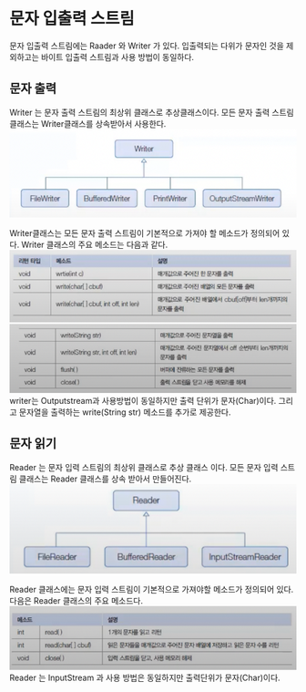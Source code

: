 # 문자 입출력 스트림
문자 입출력 스트림에는 Raader 와 Writer 가 있다. 입출력되는 다위가 문자인 것을 제외하고는 바이트 입출력 스트림과 사용 방법이 동일하다.

## 문자 출력
 Writer 는 문자 출력 스트림의 최상위 클래스로 추상클래스이다. 모든 문자 출력 스트림 클래스는 Writer클래스를 상속받아서 사용한다.
 ![img.png](img.png)
 
Writer클래스는 모든 문자 출력 스트림이 기본적으로 가져야 할 메소드가 정의되어 있다. 
Writer 클래스의 주요 메소드는 다음과 같다.
![img_1.png](img_1.png)
![img_2.png](img_2.png)
writer는 Outputstream과 사용방법이 동일하지만 출력 단위가 문자(Char)이다. 그리고 문자열을 출력하는
write(String str) 메소드를 추가로 제공한다.

## 문자 읽기
Reader 는 문자 입력 스트림의 최상위 클래스로 추상 클래스 이다. 모든 문자 입력 스트림 클래스는 Reader 클래스를 상속 받아서 만들어진다.
![img_3.png](img_3.png)

Reader 클래스에는 문자 입력 스트림이 기본적으로 가져야할 메소드가 정의되어 있다. 다음은  Reader 클래스의 주요 메소드다.
![img_4.png](img_4.png)
Reader 는 InputStream 과 사용 방법은 동일하지만 출력단위가 문자(Char)이다.

